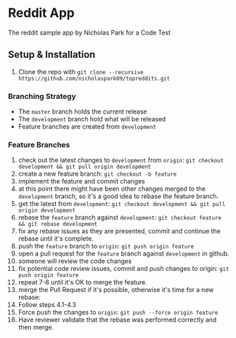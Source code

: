 # Reddit App
The reddit sample app by Nicholas Park for a Code Test

## Setup & Installation
1. Clone the repo with `git clone --recursive https://github.com/nicholaspark09/topreddits.git`

### Branching Strategy
* The `master` branch holds the current release
* The `development` branch hold what will be released
* Feature branches are created from `development`

### Feature Branches
1. check out the latest changes to `development` from `origin`: `git checkout development && git pull origin development`
2. create a new feature branch: `git checkout -b feature`
3. implement the feature and commit changes
4. at this point there might have been other changes merged to the `development` branch, so it's a good idea to rebase the feature branch.
  1. get the latest from `development`: `git checkout development && git pull origin development`
  2. rebase the `feature` branch against `development`: `git checkout feature && git rebase development`
  3. fix any rebase issues as they are presented, commit and continue the rebase until it's complete.
5. push the `feature` branch to `origin`: `git push origin feature`
6. open a pull request for the `feature` branch against `development` in github.
7. someone will review the code changes
8. fix potential code review issues, commit and push changes to origin: `git push origin feature`
9. repeat 7-8 until it's OK to merge the feature.
10. merge the Pull Request if it's possible, otherwise it's time for a new rebase:
  1. Follow steps 4.1-4.3
  2. Force push the changes to `origin`: `git push --force origin feature`
  3. Have reviewer validate that the rebase was performed correctly and then merge.